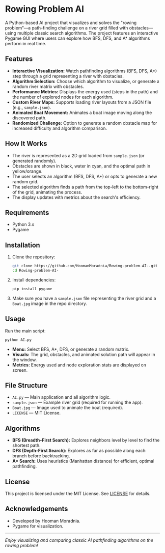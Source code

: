 # Rowing Problem AI

A Python-based AI project that visualizes and solves the "rowing problem"—a path-finding challenge on a river grid filled with obstacles—using multiple classic search algorithms. The project features an interactive Pygame GUI where users can explore how BFS, DFS, and A* algorithms perform in real time.

## Features

- **Interactive Visualization:** Watch pathfinding algorithms (BFS, DFS, A*) step through a grid representing a river with obstacles.
- **Algorithm Selection:** Choose which algorithm to visualize, or generate a random river matrix with obstacles.
- **Performance Metrics:** Displays the energy used (steps in the path) and the number of explored nodes for each algorithm.
- **Custom River Maps:** Supports loading river layouts from a JSON file (e.g., `sample.json`).
- **Animated Boat Movement:** Animates a boat image moving along the discovered path.
- **Randomized Challenge:** Option to generate a random obstacle map for increased difficulty and algorithm comparison.

## How It Works

- The river is represented as a 2D grid loaded from `sample.json` (or generated randomly).
- Obstacles are shown in black, water in cyan, and the optimal path in yellow/orange.
- The user selects an algorithm (BFS, DFS, A*) or opts to generate a new random grid.
- The selected algorithm finds a path from the top-left to the bottom-right of the grid, animating the process.
- The display updates with metrics about the search's efficiency.

## Requirements

- Python 3.x
- Pygame

## Installation

1. Clone the repository:
   ```bash
   git clone https://github.com/HoomanMoradnia/Rowing-problem-AI-.git
   cd Rowing-problem-AI-
   ```

2. Install dependencies:
   ```bash
   pip install pygame
   ```

3. Make sure you have a `sample.json` file representing the river grid and a `Boat.jpg` image in the repo directory.

## Usage

Run the main script:
```bash
python AI.py
```

- **Menu:** Select BFS, A*, DFS, or generate a random matrix.
- **Visuals:** The grid, obstacles, and animated solution path will appear in the window.
- **Metrics:** Energy used and node exploration stats are displayed on screen.

## File Structure

- `AI.py` — Main application and all algorithm logic.
- `sample.json` — Example river grid (required for running the app).
- `Boat.jpg` — Image used to animate the boat (required).
- `LICENSE` — MIT License.

## Algorithms

- **BFS (Breadth-First Search):** Explores neighbors level by level to find the shortest path.
- **DFS (Depth-First Search):** Explores as far as possible along each branch before backtracking.
- **A\* Search:** Uses heuristics (Manhattan distance) for efficient, optimal pathfinding.

## License

This project is licensed under the MIT License. See [LICENSE](LICENSE) for details.

## Acknowledgements

- Developed by Hooman Moradnia.
- Pygame for visualization.

---
*Enjoy visualizing and comparing classic AI pathfinding algorithms on the rowing problem!*
